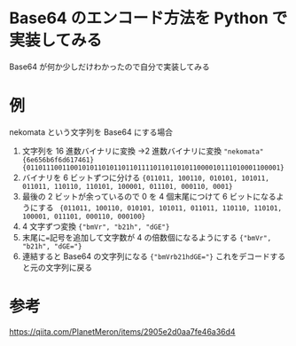 # Base64 のエンコード方法を Python で実装してみる

Base64 が何か少しだけわかったので自分で実装してみる

# 例

nekomata という文字列を Base64 にする場合

1. 文字列を 16 進数バイナリに変換 →2 進数バイナリに変換
   `"nekomata" {6e656b6f6d617461} {0110111001100101011010110110111101101101011000010111010001100001}`
2. バイナリを 6 ビットずつに分ける
   `{011011, 100110, 010101, 101011, 011011, 110110, 110101, 100001, 011101, 000110, 0001}`
3. 最後の 2 ビットが余っているので 0 を 4 個末尾につけて 6 ビットになるようにする
   ` {011011, 100110, 010101, 101011, 011011, 110110, 110101, 100001, 011101, 000110, 000100}`
4. 4 文字ずつ変換
   `{"bmVr", "b21h", "dGE"}`
5. 末尾に`=`記号を追加して文字数が 4 の倍数個になるようにする
   `{"bmVr", "b21h", "dGE="}`
6. 連結すると Base64 の文字列になる
   `{"bmVrb21hdGE="}`
   これをデコードすると元の文字列に戻る

# 参考

https://qiita.com/PlanetMeron/items/2905e2d0aa7fe46a36d4
